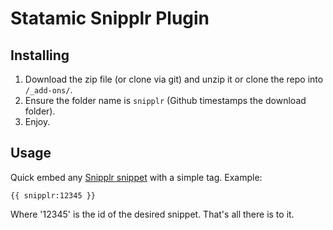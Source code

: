 Statamic Snipplr Plugin
================================

## Installing
1. Download the zip file (or clone via git) and unzip it or clone the repo into `/_add-ons/`.
2. Ensure the folder name is `snipplr` (Github timestamps the download folder).
3. Enjoy.

## Usage

Quick embed any [Snipplr snippet](http://snipplr.com/) with a simple tag. Example:
    
    {{ snipplr:12345 }}

Where '12345' is the id of the desired snippet. That's all there is to it.